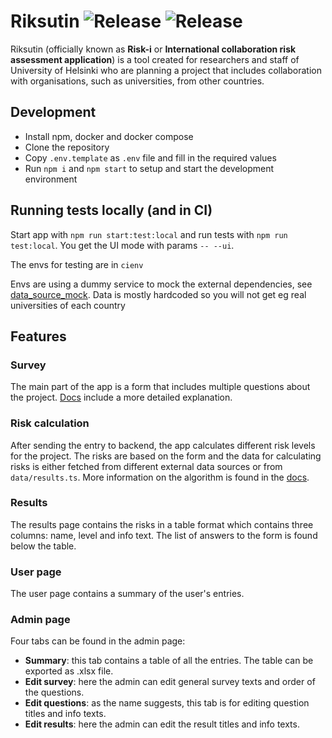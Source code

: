 # Riksutin ![Release](https://github.com/UniversityOfHelsinkiCS/riksutin/actions/workflows/production.yml/badge.svg) ![Release](https://github.com/UniversityOfHelsinkiCS/riksutin/actions/workflows/staging.yml/badge.svg)

Riksutin (officially known as **Risk-i** or **International collaboration risk assessment application**) is a tool created for researchers and staff of University of Helsinki who are planning a project that includes collaboration with organisations, such as universities, from other countries.

## Development

- Install npm, docker and docker compose
- Clone the repository
- Copy `.env.template` as `.env` file and fill in the required values
- Run `npm i` and `npm start` to setup and start the development environment

## Running tests locally (and in CI)

Start app with `npm run start:test:local` and run tests with `npm run test:local`. You get the UI mode with params `-- --ui`.

The envs for testing are in `cienv`

Envs are using a dummy service to mock the external dependencies, see [data_source_mock](https://github.com/UniversityOfHelsinkiCS/riksutin/tree/master/data_source_mock). Data is mostly hardcoded so you will not get eg real universities of each country


## Features

### Survey

The main part of the app is a form that includes multiple questions about the project. [Docs](./docs/Survey.md) include a more detailed explanation.

### Risk calculation

After sending the entry to backend, the app calculates different risk levels for the project. The risks are based on the form and the data for calculating risks is either fetched from different external data sources or from `data/results.ts`. More information on the algorithm is found in the [docs](./docs/Algorithm.md).

### Results

The results page contains the risks in a table format which contains three columns: name, level and info text. The list of answers to the form is found below the table.

### User page

The user page contains a summary of the user's entries.

### Admin page

Four tabs can be found in the admin page:

- **Summary**: this tab contains a table of all the entries. The table can be exported as .xlsx file.
- **Edit survey**: here the admin can edit general survey texts and order of the questions.
- **Edit questions**: as the name suggests, this tab is for editing question titles and info texts.
- **Edit results**: here the admin can edit the result titles and info texts.

